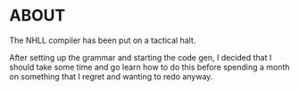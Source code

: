 # ABOUT

The NHLL compiler has been put on a tactical halt. 

After setting up the grammar and starting the code gen, I decided that I should take some time and go learn how to do this before spending a month on something that I regret and wanting to redo anyway. 